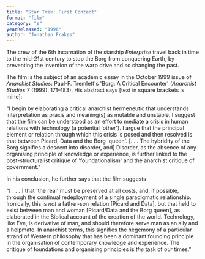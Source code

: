 ```yaml
---
title: "Star Trek: First Contact"
format: "film"
category: "s"
yearReleased: "1996"
author: "Jonathan Frakes"
---
```

The crew of the 6th incarnation of the starship _Enterprise_ travel back in time to the mid-21st century to stop the Borg from  conquering Earth, by preventing the invention of the warp drive and so changing  the past.

The film is the subject of an academic essay in the  October 1999 issue of _Anarchist Studies_: Paul-F. Tremlett's 'Borg: A  Critical Encounter' (_Anarchist Studies_ 7 (1999): 171–183). His abstract  says [text in square brackets is mine]:

"I begin by elaborating a critical anarchist hermeneutic  that understands interpretation as praxis and meaning(s) as mutable and  unstable. I suggest that the film can be understood as an effort to mediate a  crisis in human relations with technology (a potential 'other'). I argue that  the principal element or relation through which this crisis is posed and then  resolved is that between Picard, Data and the Borg 'queen'. [. . . The hybridity of  the Borg signifies a descent into disorder, and] Disorder, as the absence of any  organising principle of knowledge or experience, is further linked to the  post-structuralist critique of 'foundationalism' and the anarchist critique of  government."

In his conclusion, he further says that the film suggests

"[ . . . ] that 'the real' must be preserved at all costs,  and, if possible, through the continual redeployment of a single paradigmatic  relationship. Ironically, this is _not_ a father-son relation [Picard and  Data], but that held to exist between man and woman [Picard/Data and the Borg  queen], as elaborated in the Biblical account of the creation of the world.  Technology, like Eve, is derivative of man, and should therefore serve man as an  ally and a helpmate. In anarchist terms, this signifies the hegemony of a  particular strand of Western philosophy that has been a dominant founding  principle in the organisation of contemporary knowledge and experience. The  critique of foundations and organising principles is _the_ task of _our_ times."

